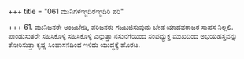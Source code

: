 +++
title = "061 ಮುನಿಗಳಞ್ಜದಿರಞ್ಜದಿರಿ ಪರಿ"

+++
61. ಮುನಿಜನರೇ ಅಂಜಬೇಡಿ, ಪರಿಜನರು ಗಜಬಜಿಸುವುದು ಬೇಡ ಯಾದವರಾಜರ ಸಾಹಸ ನಿಲ್ಲಲಿ. ಪಾಂಡುಸುತರೇ ಸಹಿಸಿಕೊಳ್ಳಿ ಸಹಿಸಿಕೊಳ್ಳಿ ಎನ್ನುತ್ತಾ ನಸುನಗೆಯಿಂದ ಸಂಪದ್ಯುಕ್ತ ಮುಖದಿಂದ ಅಭಯಹಸ್ತವನ್ನು ತೋರಿಸುತ್ತಾ ಕೃಷ್ಣ ಸಿಂಹಾಸನದಿಂದ ಇಳಿದು ಯುದ್ಧಕ್ಕೆ ಹೊರಟ.